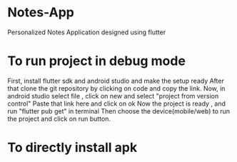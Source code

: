 # Notes-App
Personalized Notes Application designed using flutter

# To run project in debug mode
First, install flutter sdk and android studio and make the setup ready
After that clone the git repository by clicking on code and copy the link.
Now, in android studio select file , click on new and select "project from version control"
Paste that link here and click on ok
Now the project is ready , and run "flutter pub get" in terminal
Then choose the device(mobile/web) to run the project and click on run button.

# To directly install apk
